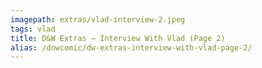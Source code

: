 ```yaml
---
imagepath: extras/vlad-interview-2.jpeg
tags: vlad
title: D&W Extras – Interview With Vlad (Page 2)
alias: /dnwcomic/dw-extras-interview-with-vlad-page-2/
---
```

